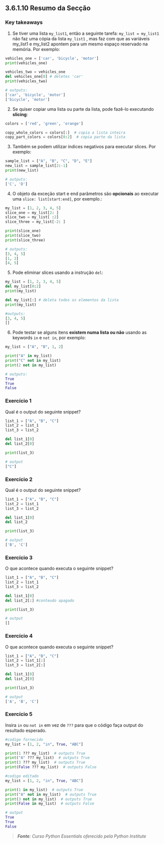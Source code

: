 ## 3.6.1.10 Resumo da Secção

### Key takeaways

1. Se tiver uma lista ``my_list1``, então a seguinte tarefa: ``my_list = my_list1`` não faz uma cópia da lista ``my_list1`` , mas faz com que as variáveis my_list1 e my_list2 apontem para um mesmo espaço reservado na memória. 
Por exemplo:

```python
vehicles_one = ['car', 'bicycle', 'motor']
print(vehicles_one) 

vehicles_two = vehicles_one
del vehicles_one[0] # deletes 'car'
print(vehicles_two)

# outputs: 
['car', 'bicycle', 'motor']
['bicycle', 'motor']

```

2.  Se quiser copiar uma lista ou parte da lista, pode fazê-lo executando **slicing**:
   
```python
colors = ['red', 'green', 'orange']

copy_whole_colors = colors[:]  # copia a lista inteira
copy_part_colors = colors[0:2]  # copia parte da lista
```

3. Também se podem utilizar índices negativos para executar slices. 
Por exemplo:

```python
sample_list = ["A", "B", "C", "D", "E"]
new_list = sample_list[2:-1]
print(new_list)  

# outputs: 
['C', 'D']
```

4. O objeto da exceção start e end parâmetros são **opcionais** ao executar uma ``slice: list[start:end]``, por exemplo.:

```python
my_list = [1, 2, 3, 4, 5]
slice_one = my_list[2: ]
slice_two = my_list[ :2]
slice_three = my_list[-2: ]

print(slice_one)  
print(slice_two) 
print(slice_three)  

# outputs: 
[3, 4, 5]
[1, 2]
[4, 5]
```

5. Pode eliminar slices usando a instrução ``del``:

```python
my_list = [1, 2, 3, 4, 5]
del my_list[0:2]
print(my_list)  

del my_list[:] # deleta todos os elementos da lista
print(my_list)  

#outputs: 
[3, 4, 5]
[]
```

6. Pode testar se alguns itens **existem numa lista ou não** usando as keywords ``in`` e ``not in``, por exemplo:

```python
my_list = ["A", "B", 1, 2]

print("A" in my_list) 
print("C" not in my_list) 
print(2 not in my_list)  

# outputs: 
True
True
False
```

### Exercício 1

Qual é o output do seguinte snippet?

```python
list_1 = ["A", "B", "C"]
list_2 = list_1
list_3 = list_2

del list_1[0]
del list_2[0]

print(list_3)

# output
["C"]
```

### Exercício 2

Qual é o output do seguinte snippet?

```python
list_1 = ["A", "B", "C"]
list_2 = list_1
list_3 = list_2

del list_1[0]
del list_2

print(list_3)

# output
['B', 'C']
```

### Exercício 3

O que acontece quando executa o seguinte snippet?

```python
list_1 = ["A", "B", "C"]
list_2 = list_1
list_3 = list_2

del list_1[0]
del list_2[:] #conteudo apagado

print(list_3)

# output
[]
```

### Exercício 4

O que acontece quando executa o seguinte snippet?

```python
list_1 = ["A", "B", "C"]
list_2 = list_1[:]
list_3 = list_2[:]

del list_1[0]
del list_2[0]

print(list_3)

# output
['A', 'B', 'C']
```

### Exercício 5

Insira ``in`` ou ``not in`` em vez de ``???`` para que o código faça output do resultado esperado.

```python
#codigo fornecido
my_list = [1, 2, "in", True, "ABC"]

print(1 ??? my_list)  # outputs True
print("A" ??? my_list)  # outputs True
print(3 ??? my_list)  # outputs True
print(False ??? my_list)  # outputs False

#codigo editado 
my_list = [1, 2, "in", True, "ABC"]

print(1 in my_list)  # outputs True
print("A" not in my_list)  # outputs True
print(3 not in my_list)  # outputs True
print(False in my_list)  # outputs False

# output
True
True
False
```

>***Fonte**: Curso Python Essentials oferecido pela Python Institute*